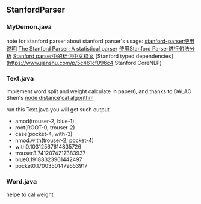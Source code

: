 ## StanfordParser

### MyDemon.java
note for stanford parser
about stanford parser's usage:
[stanford-parser使用说明](http://www.cnblogs.com/KingKou/p/4465946.html)
[The Stanford Parser: A statistical parser](https://nlp.stanford.edu/software/lex-parser.html)
[使用Stanford Parser进行句法分析](https://www.cnblogs.com/Denise-hzf/p/6612574.html)
[Stanford parser中的标记中文释义](http://www.cnblogs.com/csts/p/5445719.html)
[Stanford typed dependencies](https://www.jianshu.com/p/5c461cf096c4 Stanford CoreNLP)

### Text.java
implement word split and weight calculate in paper6, and thanks to DALAO Shen's [node distance'cal algorithm](https://github.com/shenzhiqiang1997/QueryWordWeightCal)

run this Text.java you will get such output
 - amod(trouser-2, blue-1)
 - root(ROOT-0, trouser-2)
 - case(pocket-4, with-3)
 - nmod:with(trouser-2, pocket-4)
 - with0.10312567614835726
 - trouser3.7412074217383937
 - blue0.19188323961442497
 - pocket0.17003501479553917

### Word.java
helpe to cal weight
